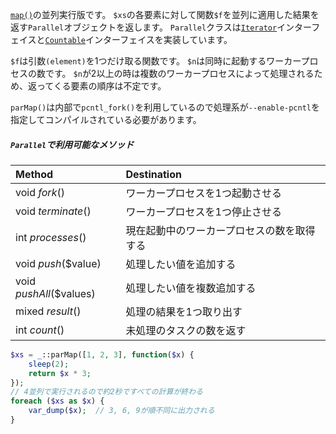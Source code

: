 [`map()`](#map)の並列実行版です。
`$xs`の各要素に対して関数`$f`を並列に適用した結果を返す`Parallel`オブジェクトを返します。
`Parallel`クラスは[`Iterator`](http://php.net/manual/ja/class.iterator.php)インターフェイスと[`Countable`](http://php.net/manual/ja/class.countable.php)インターフェイスを実装しています。

`$f`は引数`(element)`を1つだけ取る関数です。
`$n`は同時に起動するワーカープロセスの数です。
`$n`が2以上の時は複数のワーカープロセスによって処理されるため、返ってくる要素の順序は不定です。

`parMap()`は内部で`pcntl_fork()`を利用しているので処理系が`--enable-pcntl`を指定してコンパイルされている必要があります。

##### `Parallel`で利用可能なメソッド

| Method                  | Destination
|:------------------------|:------------
| void *fork*()           | ワーカープロセスを1つ起動させる
| void *terminate*()      | ワーカープロセスを1つ停止させる
| int *processes*()       | 現在起動中のワーカープロセスの数を取得する
| void *push*($value)     | 処理したい値を追加する
| void *pushAll*($values) | 処理したい値を複数追加する
| mixed *result*()        | 処理の結果を1つ取り出す
| int *count*()           | 未処理のタスクの数を返す

```php
$xs = _::parMap([1, 2, 3], function($x) {
    sleep(2);
    return $x * 3;
});
// 4並列で実行されるので約2秒ですべての計算が終わる
foreach ($xs as $x) {
    var_dump($x);  // 3, 6, 9が順不同に出力される
}
```

